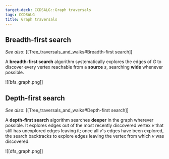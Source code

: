 ```yaml
---
target-deck: CCDSALG::Graph traversals
tags: CCDSALG
title: Graph traversals
---
```


## Breadth-first search

*See also*: [[Tree_traversals_and_walks#Breadth-first search]]

A **breadth-first search** algorithm systematically explores the edges of $G$ to discover every vertex reachable from a **source** $s$, searching **wide** whenever possible.

![[bfs_graph.png]]

<!--ID: 1723125358980-->

## Depth-first search

*See also*: [[Tree_traversals_and_walks#Depth-first search]]

A **depth-first search** algorithm searches **deeper** in the graph wherever possible. It explores edges out of the most recently discovered vertex $v$ that still has unexplored edges leaving it; once all $v$'s edges have been explored, the search backtracks to explore edges leaving the vertex from which $v$ was discovered.

![[dfs_graph.png]]

<!--ID: 1723125358982-->
